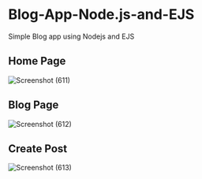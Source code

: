 # Blog-App-Node.js-and-EJS
Simple Blog app using Nodejs and EJS 

## Home Page
![Screenshot (611)](https://user-images.githubusercontent.com/92645706/156895402-74ca9186-3f22-4f9a-90b7-051f7b628a79.png)

## Blog Page
![Screenshot (612)](https://user-images.githubusercontent.com/92645706/156895412-19cd2bbf-b551-48fc-b296-69852fd8f5e9.png)

## Create Post
![Screenshot (613)](https://user-images.githubusercontent.com/92645706/156895434-3e772d0d-16d0-4027-95f6-9f5ab31e94a1.png)
